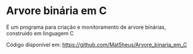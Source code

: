 # Arvore binária em C

É um programa para criação e monitoramento de arvore binárias, 
construido em linguagem C


Código disponível em:
https://github.com/Mat5heus/Arvore_binaria_em_C